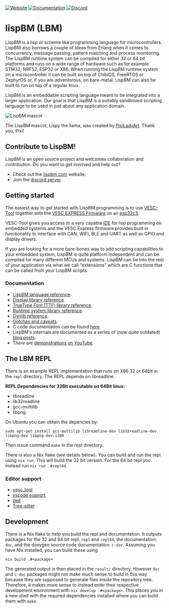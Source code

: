 [![Website](https://img.shields.io/badge/Website-lispbm.com-blue)](https://www.lispbm.com)
[![Documentation](https://img.shields.io/badge/docs-latest-brightgreen)](https://www.lispbm.com/#documentation)
[![Discord](https://img.shields.io/badge/Discord-urtJUUMnwQ-5865F2?logo=discord&logoColor=white)](https://discord.gg/urtJUUMnwQ)


# lispBM (LBM)

LispBM is a lisp or scheme like programming language for
microcontrollers.  LispBM also borrows a couple of ideas from Erlang
when it comes to concurrency, message passing, pattern matching and
process monitoring.  The LispBM runtime system can be compiled for
either 32 or 64 bit platforms and runs on a wide range of hardware
such as for example STM32, NRF52, ESP32 or X86.  When running the
LispBM runtime system on a microcontroller it can be built on top of
ChibiOS, FreeRTOS or ZephyrOS or, if you are adventurous, on bare-metal.
LispBM can also be built to run on top of a regular linux.

LispBM is an embeddable scripting language meant to be integrated into
a larger application. Our goal is that LispBM is a suitably sandboxed scripting
language to be used in just about any application domain.

![LispBM mascot](https://github.com/svenssonjoel/lispBM/blob/master/mascot/lispbm_llama_small.png)

The LispBM mascot, Lispy the llama, was created by
[PixiLadyArt](https://www.instagram.com/pixiladyart/). Thank you, Pixi! 

## Contribute to LispBM!
LispBM is an open source project and welcomes collaboration and contribution.
Do you want to get involved and help out?

 - Check out the [lispbm.com](http://www.lispbm.com) website.
 - Join the [discord server](https://discord.gg/urtJUUMnwQ).

## Getting started 

The easiest way to get started with LispBM programming is to use
[VESC-Tool](https://vesc-project.com/vesc_tool) together with the
[VESC EXPRESS Firmware](https://github.com/vedderb/vesc_express) on an [esp32c3](https://docs.espressif.com/projects/esp-idf/en/latest/esp32c3/hw-reference/esp32c3/user-guide-devkitm-1.html).

VESC-Tool gives you access to a very capable [IDE](https://vesc-project.com/sites/default/files/lisp%20overview.png) for lisp programming on embedded systems
and the VESC Express firmware provides built in functionality to interface with CAN, WIFI, BLE and UART
as well as GPIO and display drivers.

If you are looking for a more bare-bones way to add scripting capabilities to your
embedded system, LispBM is quite platform independent and can be compiled for many
different MCUs and systems. LispBM can tie into the rest of your application via
what we call "extensions" which are C functions that can be called from your LispBM scripts. 

### Documentation

 - [LispBM language reference](./doc/lbmref.md).
 - [Display library reference](./doc/displayref.md).
 - [TrueType Font (TTF) library reference](./doc/ttfref.md).
 - [Runtime system library reference](./doc/runtimeref.md).
 - [Dynlib reference](./doc/dynref.md).
 - [Gotchas and caveats](./doc/gotchas.md).
 - C code documentation can be found [here](http://lispbm.com/cdocs/html/index.html).
 - LispBM's internals are documented as a series of (now quite outdated) [blog posts](http://svenssonjoel.github.io).
 - There are [demonstrations on YouTube](https://youtube.com/playlist?list=PLtf_3TaqZoDOQqZcB9Yj-R1zS2DWDZ9q9).

## The LBM REPL

There is an example REPL implementation that runs on X86 32 or 64bit in the `repl` directory.
The REPL depends on libreadline.


**REPL Dependencies for 32Bit executable on 64Bit linux:**
* libreadline
* lib32readline
* gcc-multilib
* libpng

On Ubuntu you can obtain the depencies by:
```shell
sudo apt-get install gcc-multilib libreadline-dev lib32readline-dev libpng-dev libpng-dev:i386
```

Then issue command `make` in the repl directory.

There is also a Nix flake (see details below). You can build and run the repl using `nix run`. This will build the 32 bit version. For the 64 bit repl you instead run `nix run .#repl64`.

### Editor support

* [vesc_tool](https://vesc-project.com/vesc_tool)
* [vscode support](https://marketplace.visualstudio.com/items?itemName=rasmus-soderhielm.lispbm-language-support)
* [zed](https://github.com/cortex/zed-lispbm)
* [Tree-sitter](https://github.com/cortex/tree-sitter-lispbm)

## Development

There is a Nix flake to help you build the repl and documentation. It outputs packages for the 32 and 64 bit repl: `repl` and `repl64`, the documentation: `doc`, and the doxygen source code documentation: `c-doc`. Assuming you have Nix installed, you can build these using
```shell
nix build .#<package>
```

The generated output is then placed in the `result/` directory. However `doc` and `c-doc` packages might not make much sense to build in this way because they are supposed to generate files inside the repository tree. Therefore, it makes more sense to instead enter their respective development environment with `nix develop .#<package>`. This places you in a new shell with the required dependencies installed where you can build them with `make`. 
